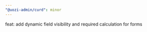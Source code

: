 ```yaml
---
"@uozi-admin/curd": minor
---
```


feat: add dynamic field visibility and required calculation for forms
